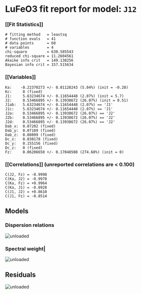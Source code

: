 
# LuFeO3 fit report for model: `J12`

### [[Fit Statistics]]
    # fitting method   = leastsq
    # function evals   = 41
    # data points      = 60
    # variables        = 4
    chi-square         = 630.585543
    reduced chi-square = 11.2604561
    Akaike info crit   = 149.138256
    Bayesian info crit = 157.515634
### [[Variables]]
    Ka:    -0.22370273 +/- 0.01128243 (5.04%) (init = -0.28)
    Kc:     0 (fixed)
    J1:     5.63234674 +/- 0.11654448 (2.07%) (init = 5.7)
    J2:     0.53466895 +/- 0.13938672 (26.07%) (init = 0.51)
    J1ab:   5.63234674 +/- 0.11654448 (2.07%) == 'J1'
    J1c:    5.63234674 +/- 0.11654448 (2.07%) == 'J1'
    J2a:    0.53466895 +/- 0.13938672 (26.07%) == 'J2'
    J2b:    0.53466895 +/- 0.13938672 (26.07%) == 'J2'
    J2d:    0.53466895 +/- 0.13938672 (26.07%) == 'J2'
    Dab_x:  0.07202 (fixed)
    Dab_y:  0.07189 (fixed)
    Dab_z:  0.08099 (fixed)
    Dc_x:   0.030178 (fixed)
    Dc_y:   0.155156 (fixed)
    Dc_z:   0 (fixed)
    Fz:     0.06206650 +/- 0.17048508 (274.68%) (init = 0)
### [[Correlations]] (unreported correlations are < 0.100)
    C(J2, Fz) = -0.9998
    C(Ka, J2) = -0.9978
    C(Ka, Fz) = +0.9964
    C(Ka, J1) = -0.8928
    C(J1, J2) = +0.8610
    C(J1, Fz) = -0.8514

## Models

### Dispersion relations
![unloaded](./spinwaves-LuFeO3-J12-Eq.png) 

### Spectral weight|
![unloaded](./spinwaves-LuFeO3-J12-Sqw.png)

## Residuals

![unloaded](./spinwaves-LuFeO3-J12-residuals-final.png)
